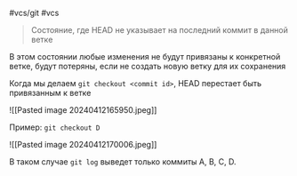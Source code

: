 #vcs/git #vcs 

> Состояние, где HEAD не указывает на последний коммит в данной ветке

В этом состоянии любые изменения не будут привязаны к конкретной ветке, будут потеряны, если не создать новую ветку для их сохранения

Когда мы делаем `git checkout <commit id>`, HEAD перестает быть привязанным к ветке

![[Pasted image 20240412165950.jpeg]]

Пример: `git checkout D`

![[Pasted image 20240412170006.jpeg]]

В таком случае `git log` выведет только коммиты A, B, C, D.